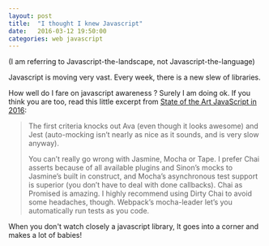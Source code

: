 ```yaml
---
layout: post
title:  "I thought I knew Javascript"
date:   2016-03-12 19:50:00
categories: web javascript
---
```


(I am referring to Javascript-the-landscape, not Javascript-the-language)

Javascript is moving very vast. Every week, there is a new slew of libraries.

How well do I fare on javascript awareness ? Surely I am doing ok. If you think you are too, read this
little excerpt from [State of the Art JavaScript in 2016](https://medium.com/javascript-and-opinions/state-of-the-art-javascript-in-2016-ab67fc68eb0b):

> The first criteria knocks out Ava (even though it looks awesome) and Jest (auto-mocking isn’t nearly as nice as it 
> sounds, and is very slow anyway).
>
> You can’t really go wrong with Jasmine, Mocha or Tape. I prefer Chai asserts because of all available plugins and 
> Sinon’s mocks to Jasmine’s built in construct, and Mocha’s asynchronous test support is superior (you don’t have 
> to deal with done callbacks). Chai as Promised is amazing. I highly recommend using Dirty Chai to avoid some 
> headaches, though. Webpack’s mocha-leader let’s you automatically run tests as you code.

When you don't watch closely a javascript library, It goes into a corner and makes a lot of babies!
